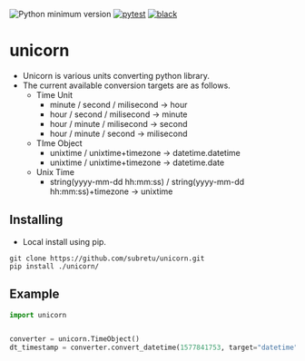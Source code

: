![Python minimum version](https://img.shields.io/badge/Python-3.8%2B-brightgreen)
[![pytest](https://github.com/subretu/unicorn/actions/workflows/pytest.yml/badge.svg)](https://github.com/subretu/unicorn/actions/workflows/pytest.yml)
[![black](https://github.com/subretu/unicorn/actions/workflows/format.yml/badge.svg)](https://github.com/subretu/unicorn/actions/workflows/format.yml)

# unicorn
- Unicorn is various units converting python library.
- The current available conversion targets are as follows.
  - Time Unit
    - minute / second / milisecond → hour
    - hour / second / milisecond → minute
    - hour / minute / milisecond → second
    - hour / minute / second → milisecond
  - TIme Object
    - unixtime / unixtime+timezone → datetime.datetime
    - unixtime / unixtime+timezone → datetime.date
  - Unix Time
    - string(yyyy-mm-dd hh:mm:ss) / string(yyyy-mm-dd hh:mm:ss)+timezone → unixtime

## Installing

- Local install using pip.

```
git clone https://github.com/subretu/unicorn.git
pip install ./unicorn/
```



## Example

```python
import unicorn


converter = unicorn.TimeObject()
dt_timestamp = converter.convert_datetime(1577841753, target="datetime")
```
